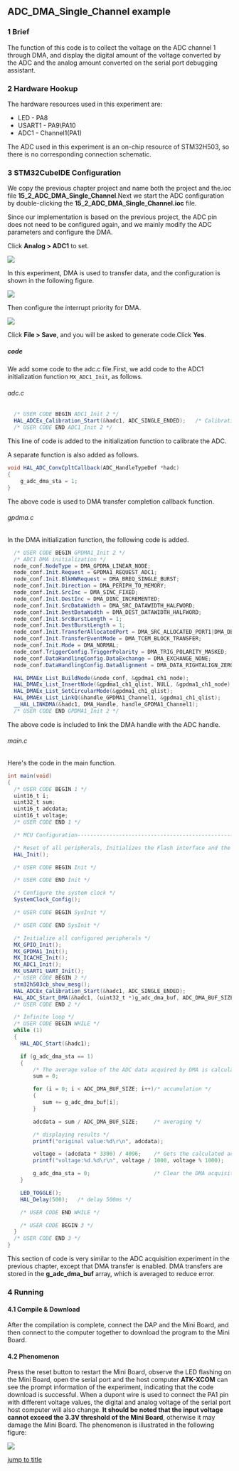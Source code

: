## ADC_DMA_Single_Channel example<a name="brief"></a>

### 1 Brief
The function of this code is to collect the voltage on the ADC channel 1 through DMA, and display the digital amount of the voltage converted by the ADC and the analog amount converted on the serial port debugging assistant.
### 2 Hardware Hookup
The hardware resources used in this experiment are:
+ LED - PA8
+ USART1 - PA9\PA10
+ ADC1 - Channel1(PA1)

The ADC used in this experiment is an on-chip resource of STM32H503, so there is no corresponding connection schematic.

### 3 STM32CubeIDE Configuration


We copy the previous chapter project and name both the project and the.ioc file **15_2_ADC_DMA_Single_Channel**.Next we start the ADC configuration by double-clicking the **15_2_ADC_DMA_Single_Channel.ioc** file.

Since our implementation is based on the previous project, the ADC pin does not need to be configured again, and we mainly modify the ADC parameters and configure the DMA.

Click **Analog > ADC1** to set.

![](../../1_docs/3_figures/15_2_ADC_DMA_Single_Channel/adc4.png)

In this experiment, DMA is used to transfer data, and the configuration is shown in the following figure.

![](../../1_docs/3_figures/15_2_ADC_DMA_Single_Channel/adc5.png)

Then configure the interrupt priority for DMA.

![](../../1_docs/3_figures/15_2_ADC_DMA_Single_Channel/adc6.png)

Click **File > Save**, and you will be asked to generate code.Click **Yes**.

##### code
We add some code to the adc.c file.First, we add code to the ADC1 initialization function ``MX_ADC1_Init``, as follows.
###### adc.c
```c#
  /* USER CODE BEGIN ADC1_Init 2 */
  HAL_ADCEx_Calibration_Start(&hadc1, ADC_SINGLE_ENDED);   /* Calibration ADC */
  /* USER CODE END ADC1_Init 2 */
```
This line of code is added to the initialization function to calibrate the ADC.

A separate function is also added as follows.
```c#
void HAL_ADC_ConvCpltCallback(ADC_HandleTypeDef *hadc)
{
    g_adc_dma_sta = 1;
}
```
The above code is used to DMA transfer completion callback function.

###### gpdma.c
In the DMA initialization function, the following code is added.
```c#
  /* USER CODE BEGIN GPDMA1_Init 2 */
  /* ADC1 DMA initialization */
  node_conf.NodeType = DMA_GPDMA_LINEAR_NODE;                                              /* GPDMA linear addressable node type */
  node_conf.Init.Request = GPDMA1_REQUEST_ADC1;                                            /* DMA channel request */
  node_conf.Init.BlkHWRequest = DMA_BREQ_SINGLE_BURST;                                     /* Single/burst level hardware request protocol */
  node_conf.Init.Direction = DMA_PERIPH_TO_MEMORY;                                         /* DMA channel transfer direction: peripheral to memory */
  node_conf.Init.SrcInc = DMA_SINC_FIXED;                                                  /* Source incremental mode: fixed mode single/burst */
  node_conf.Init.DestInc = DMA_DINC_INCREMENTED;                                           /* Target incremental pattern: Incremental pattern single/burst */
  node_conf.Init.SrcDataWidth = DMA_SRC_DATAWIDTH_HALFWORD;                                /* Width of source data: 16 bits */
  node_conf.Init.DestDataWidth = DMA_DEST_DATAWIDTH_HALFWORD;                              /* Target data width: 16 bits */
  node_conf.Init.SrcBurstLength = 1;                                                       /* Specifies the source burst length of the DMA, ranging from 1 to 64 */
  node_conf.Init.DestBurstLength = 1;                                                      /* Specified target burst length, range: 1 to 64 */
  node_conf.Init.TransferAllocatedPort = DMA_SRC_ALLOCATED_PORT1|DMA_DEST_ALLOCATED_PORT1; /* Specifies the port to which the transmission is assigned */
  node_conf.Init.TransferEventMode = DMA_TCEM_BLOCK_TRANSFER;                              /* Specifies the transfer event mode for the DMA channel */
  node_conf.Init.Mode = DMA_NORMAL;                                                        /* DMA mode: normal mode transmission */
  node_conf.TriggerConfig.TriggerPolarity = DMA_TRIG_POLARITY_MASKED;                      /* Set the DMA channel trigger polarity */
  node_conf.DataHandlingConfig.DataExchange = DMA_EXCHANGE_NONE;                           /* DMA channel data exchange mode: no data exchange */
  node_conf.DataHandlingConfig.DataAlignment = DMA_DATA_RIGHTALIGN_ZEROPADDED;             /* If the source data width < target data width => is right-aligned, fill 0 to the target data width */

  HAL_DMAEx_List_BuildNode(&node_conf, &gpdma1_ch1_node);
  HAL_DMAEx_List_InsertNode(&gpdma1_ch1_qlist, NULL, &gpdma1_ch1_node);                    /* Inserting new nodes */
  HAL_DMAEx_List_SetCircularMode(&gpdma1_ch1_qlist);                                       /* Sets the circular mode of the list queue */
  HAL_DMAEx_List_LinkQ(&handle_GPDMA1_Channel1, &gpdma1_ch1_qlist);                        /* Linked list queues to DMA channels */
  __HAL_LINKDMA(&hadc1, DMA_Handle, handle_GPDMA1_Channel1);                               /* Associate the DMA handle with the ADC handle */
  /* USER CODE END GPDMA1_Init 2 */
```
The above code is included to link the DMA handle with the ADC handle.

###### main.c
Here's the code in the main function.
```c#
int main(void)
{
  /* USER CODE BEGIN 1 */
  uint16_t i;
  uint32_t sum;
  uint16_t adcdata;
  uint16_t voltage;
  /* USER CODE END 1 */

  /* MCU Configuration--------------------------------------------------------*/

  /* Reset of all peripherals, Initializes the Flash interface and the Systick. */
  HAL_Init();

  /* USER CODE BEGIN Init */

  /* USER CODE END Init */

  /* Configure the system clock */
  SystemClock_Config();

  /* USER CODE BEGIN SysInit */

  /* USER CODE END SysInit */

  /* Initialize all configured peripherals */
  MX_GPIO_Init();
  MX_GPDMA1_Init();
  MX_ICACHE_Init();
  MX_ADC1_Init();
  MX_USART1_UART_Init();
  /* USER CODE BEGIN 2 */
  stm32h503cb_show_mesg();
  HAL_ADCEx_Calibration_Start(&hadc1, ADC_SINGLE_ENDED);
  HAL_ADC_Start_DMA(&hadc1, (uint32_t *)g_adc_dma_buf, ADC_DMA_BUF_SIZE);
  /* USER CODE END 2 */

  /* Infinite loop */
  /* USER CODE BEGIN WHILE */
  while (1)
  {
    HAL_ADC_Start(&hadc1);

    if (g_adc_dma_sta == 1)
    {
        /* The average value of the ADC data acquired by DMA is calculated */
        sum = 0;

        for (i = 0; i < ADC_DMA_BUF_SIZE; i++)/* accumulation */
        {
           sum += g_adc_dma_buf[i];
        }

        adcdata = sum / ADC_DMA_BUF_SIZE;     /* averaging */

        /* displaying results */
        printf("original value:%d\r\n", adcdata);

        voltage = (adcdata * 3300) / 4096;    /* Gets the calculated actual voltage value with a decimal, such as 3.1111 */
        printf("voltage:%d.%d\r\n", voltage / 1000, voltage % 1000);

        g_adc_dma_sta = 0;                    /* Clear the DMA acquisition completion status flag */
    }

    LED_TOGGLE();
    HAL_Delay(500);   /* delay 500ms */

    /* USER CODE END WHILE */

    /* USER CODE BEGIN 3 */
  }
  /* USER CODE END 3 */
}
```
This section of code is very similar to the ADC acquisition experiment in the previous chapter, except that DMA transfer is enabled. DMA transfers are stored in the **g_adc_dma_buf** array, which is averaged to reduce error.


### 4 Running
#### 4.1 Compile & Download
After the compilation is complete, connect the DAP and the Mini Board, and then connect to the computer together to download the program to the Mini Board.
#### 4.2 Phenomenon
Press the reset button to restart the Mini Board, observe the LED flashing on the Mini Board, open the serial port and the host computer **ATK-XCOM** can see the prompt information of the experiment, indicating that the code download is successful. When a dupont wire is used to connect the PA1 pin with different voltage values, the digital and analog voltage of the serial port host computer will also change. **It should be noted that the input voltage cannot exceed the 3.3V threshold of the Mini Board**, otherwise it may damage the Mini Board. The phenomenon is illustrated in the following figure:

![](../../1_docs/3_figures/15_2_ADC_DMA_Single_Channel/adc7.png)

[jump to title](#brief)